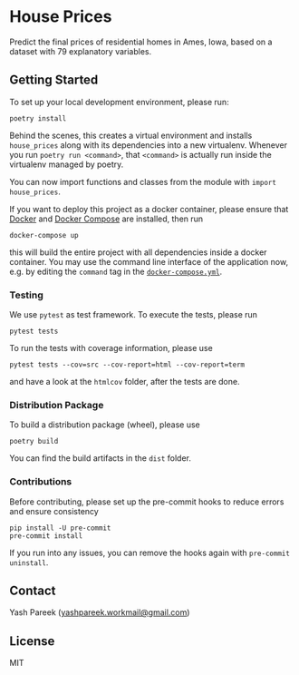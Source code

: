 # House Prices

Predict the final prices of residential homes in Ames, Iowa, based on a dataset with 79 explanatory variables.

## Getting Started

To set up your local development environment, please run:

    poetry install

Behind the scenes, this creates a virtual environment and installs `house_prices` along with its dependencies into a new virtualenv.
Whenever you run `poetry run <command>`, that `<command>` is actually run inside the virtualenv managed by poetry.

You can now import functions and classes from the module with `import house_prices`.

If you want to deploy this project as a docker container, please ensure that [Docker](https://docs.docker.com/install/) and [Docker Compose](https://docs.docker.com/compose/install/) are installed, then run

    docker-compose up

this will build the entire project with all dependencies inside a docker container. You may use the command line interface of the application now, e.g. by editing the `command` tag in the [`docker-compose.yml`](./docker-compose.yml).

### Testing

We use `pytest` as test framework. To execute the tests, please run

    pytest tests

To run the tests with coverage information, please use

    pytest tests --cov=src --cov-report=html --cov-report=term

and have a look at the `htmlcov` folder, after the tests are done.

### Distribution Package

To build a distribution package (wheel), please use

    poetry build

You can find the build artifacts in the `dist` folder.

### Contributions

Before contributing, please set up the pre-commit hooks to reduce errors and ensure consistency

    pip install -U pre-commit
    pre-commit install

If you run into any issues, you can remove the hooks again with `pre-commit uninstall`.

## Contact

Yash Pareek (yashpareek.workmail@gmail.com)

## License

MIT